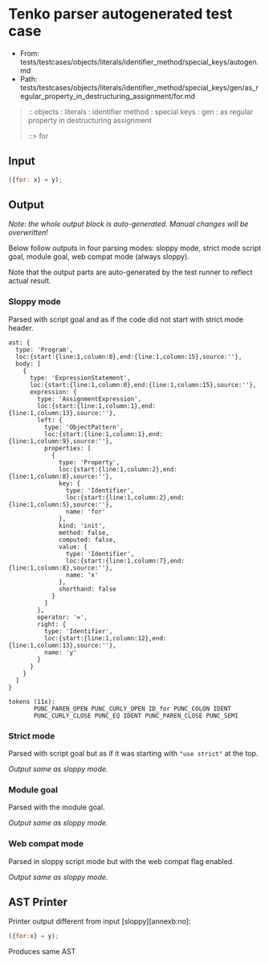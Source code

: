 # Tenko parser autogenerated test case

- From: tests/testcases/objects/literals/identifier_method/special_keys/autogen.md
- Path: tests/testcases/objects/literals/identifier_method/special_keys/gen/as_regular_property_in_destructuring_assignment/for.md

> :: objects : literals : identifier method : special keys : gen : as regular property in destructuring assignment
>
> ::> for

## Input


`````js
({for: x} = y);
`````

## Output

_Note: the whole output block is auto-generated. Manual changes will be overwritten!_

Below follow outputs in four parsing modes: sloppy mode, strict mode script goal, module goal, web compat mode (always sloppy).

Note that the output parts are auto-generated by the test runner to reflect actual result.

### Sloppy mode

Parsed with script goal and as if the code did not start with strict mode header.

`````
ast: {
  type: 'Program',
  loc:{start:{line:1,column:0},end:{line:1,column:15},source:''},
  body: [
    {
      type: 'ExpressionStatement',
      loc:{start:{line:1,column:0},end:{line:1,column:15},source:''},
      expression: {
        type: 'AssignmentExpression',
        loc:{start:{line:1,column:1},end:{line:1,column:13},source:''},
        left: {
          type: 'ObjectPattern',
          loc:{start:{line:1,column:1},end:{line:1,column:9},source:''},
          properties: [
            {
              type: 'Property',
              loc:{start:{line:1,column:2},end:{line:1,column:8},source:''},
              key: {
                type: 'Identifier',
                loc:{start:{line:1,column:2},end:{line:1,column:5},source:''},
                name: 'for'
              },
              kind: 'init',
              method: false,
              computed: false,
              value: {
                type: 'Identifier',
                loc:{start:{line:1,column:7},end:{line:1,column:8},source:''},
                name: 'x'
              },
              shorthand: false
            }
          ]
        },
        operator: '=',
        right: {
          type: 'Identifier',
          loc:{start:{line:1,column:12},end:{line:1,column:13},source:''},
          name: 'y'
        }
      }
    }
  ]
}

tokens (11x):
       PUNC_PAREN_OPEN PUNC_CURLY_OPEN ID_for PUNC_COLON IDENT
       PUNC_CURLY_CLOSE PUNC_EQ IDENT PUNC_PAREN_CLOSE PUNC_SEMI
`````

### Strict mode

Parsed with script goal but as if it was starting with `"use strict"` at the top.

_Output same as sloppy mode._

### Module goal

Parsed with the module goal.

_Output same as sloppy mode._

### Web compat mode

Parsed in sloppy script mode but with the web compat flag enabled.

_Output same as sloppy mode._

## AST Printer

Printer output different from input [sloppy][annexb:no]:

````js
({for:x} = y);
````

Produces same AST
